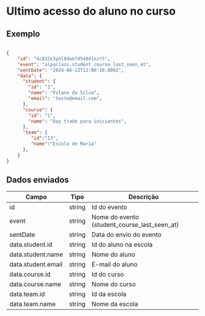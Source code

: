 # Ultimo acesso do aluno no curso

## Exemplo 

```json 

{ 
    "id": "4c832x3ynl8dwe7454941xzr5", 
    "event": "alpaclass.student_course_last_seen_at", 
    "sentDate": "2024-06-12T12:00:10.000Z", 
    "data": { 
      "student": { 
        "id": "1", 
        "name": "Fulano da Silva",
        "email": "teste@email.com", 
      },
      "course": { 
        "id": "1", 
        "name": "Day trade para iniciantes", 
      },
      "team": {
         "id":"13",
         "name":"Escola de Maria"
      },
    } 
} 
``` 


## Dados enviados 
| Campo                     | Tipo   | Descrição                                        | 
|---------------------------|--------|--------------------------------------------------| 
| id                        | string | Id do evento                                     | 
| event                     | string | Nome do evento (student_course_last_seen_at)     | 
| sentDate                  | string | Data do envio do evento                          | 
| data.student.id           | string | Id do aluno na escola                            | 
| data.student.name         | string | Nome do aluno                                    | 
| data.student.email        | string | E-mail do aluno                                  | 
| data.course.id            | string | Id do curso                                      | 
| data.course.name          | string | Nome do curso                                    | 
| data.team.id              | string | Id da escola                                     | 
| data.team.name            | string | Nome da escola                                   | 
